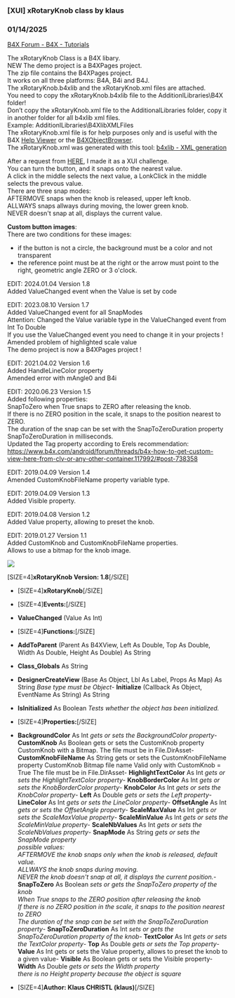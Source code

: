 ###  [XUI] xRotaryKnob class by klaus
### 01/14/2025
[B4X Forum - B4X - Tutorials](https://www.b4x.com/android/forum/threads/96045/)

The xRotaryKnob Class is a B4X libary.  
NEW The demo project is a B4XPages project.  
The zip file contains the B4XPages project.  
It works on all three platforms: B4A, B4i and B4J.  
The xRotaryKnob.b4xlib and the xRotaryKnob.xml files are attached.  
You need to copy the xRotaryKnob.b4xlib file to the AdditionlLibraries\B4X folder!  
Don’t copy the xRotaryKnob.xml file to the AdditionalLibraries folder, copy it in another folder for all b4xlib xml files.  
Example: AdditionlLibraries\B4XlibXMLFiles  
The xRotaryKnob.xml file is for help purposes only and is useful with the B4X [Help Viewer](https://www.b4x.com/android/forum/threads/b4x-help-viewer.46969/) or the [B4XObjectBrowser](https://www.b4x.com/android/forum/threads/b4a-b4i-b4j-and-b4r-api-documentation-b4x-object-browser.25682/#content).  
The xRotaryKnob.xml was generated with this tool: [b4xlib - XML generation](https://www.b4x.com/android/forum/threads/b4x-xml2map-simple-way-to-parse-xml-documents.74848/)  
  
After a request from [HERE](https://www.b4x.com/android/forum/threads/rotary-knob-post.95626/#content), I made it as a XUI challenge.  
You can turn the button, and it snaps onto the nearest value.  
A click in the middle selects the next value, a LonkClick in the middle selects the prevous value.  
There are three snap modes:  
AFTERMOVE snaps when the knob is released, upper left knob.  
ALLWAYS snaps allways during moving, the lower green knob.  
NEVER doesn't snap at all, displays the current value.  
  
**Custom button images**:  
There are two conditions for these images:  
- if the button is not a circle, the background must be a color and not transparent  
- the reference point must be at the right or the arrow must point to the right, geometric angle ZERO or 3 o'clock.  
  
EDIT: 2024.01.04 Version 1.8  
Added ValueChanged event when the Value is set by code  
  
EDIT: 2023.08.10 Version 1.7  
Added ValueChanged event for all SnapModes  
Attention: Changed the Value variable type in the ValueChanged event from Int To Double  
If you use the ValueChanged event you need to change it in your projects !  
Amended problem of highlighted scale value  
The demo project is now a B4XPages project !  
  
EDIT: 2021.04.02 Version 1.6  
Added HandleLineColor property  
Amended error with mAngle0 and B4i  
  
EDIT: 2020.06.23 Version 1.5  
Added following properties:  
SnapToZero when True snaps to ZERO after releasing the knob.  
If there is no ZERO position in the scale, it snaps to the position nearest to ZERO.  
The duration of the snap can be set with the SnapToZeroDuration property  
SnapToZeroDuration in milliseconds.  
Updated the Tag property according to Erels recommendation:  
<https://www.b4x.com/android/forum/threads/b4x-how-to-get-custom-view-here-from-clv-or-any-other-container.117992/#post-738358>  
  
EDIT: 2019.04.09 Version 1.4  
Amended CustomKnobFileName property variable type.  
  
EDIT: 2019.04.09 Version 1.3  
Added Visible property.  
  
EDIT: 2019.04.08 Version 1.2  
Added Value property, allowing to preset the knob.  
  
EDIT: 2019.01.27 Version 1.1  
Added CustomKnob and CustomKnobFileName properties.  
Allows to use a bitmap for the knob image.  
  
![](https://www.b4x.com/android/forum/attachments/76798)  
  
[SIZE=4]**xRotaryKnob Version: 1.8**[/SIZE]  

- [SIZE=4]**xRotaryKnob**[/SIZE]


- [SIZE=4]**Events:**[/SIZE]

- **ValueChanged** (Value As Int)

- [SIZE=4]**Functions:**[/SIZE]

- **AddToParent** (Parent As B4XView, Left As Double, Top As Double, Width As Double, Height As Double) As String
- **Class\_Globals** As String
- **DesignerCreateView** (Base As Object, Lbl As Label, Props As Map) As String
*Base type must be Object*- **Initialize** (Callback As Object, EventName As String) As String
- **IsInitialized** As Boolean
*Tests whether the object has been initialized.*
- [SIZE=4]**Properties:**[/SIZE]

- **BackgroundColor** As Int
*gets or sets the BackgroundColor property*- **CustomKnob** As Boolean
gets or sets the CustomKnob property
CustomKnob with a Bitmap.
The file must be in File.DirAsset- **CustomKnobFileName** As String
gets or sets the CustomKnobFileName property
CustomKnob Bitmap file name
Valid only with CustomKnob = True
The file must be in File.DirAsset- **HighlightTextColor** As Int
*gets or sets the HighlightTextColor property*- **KnobBorderColor** As Int
*gets or sets the KnobBorderColor property*- **KnobColor** As Int
*gets or sets the KnobColor property*- **Left** As Double
*gets or sets the Left property*- **LineColor** As Int
*gets or sets the LineColor property*- **OffsetAngle** As Int
*gets or sets the OffsetAngle property*- **ScaleMaxValue** As Int
*gets or sets the ScaleMaxValue property*- **ScaleMinValue** As Int
*gets or sets the ScaleMinValue property*- **ScaleNbValues** As Int
*gets or sets the ScaleNbValues property*- **SnapMode** As String
*gets or sets the SnapMode property  
 possible values:  
 AFTERMOVE the knob snaps only when the knob is released, default value.  
 ALLWAYS the knob snaps during moving.  
 NEVER the knob doesn't snap at all, it displays the current position.*- **SnapToZero** As Boolean
*sets or gets the SnapToZero property of the knob  
 When True snaps to the ZERO position after releasing the knob  
 If there is no ZERO position in the scale, it snaps to the position nearest to ZERO  
 The duration of the snap can be set with the SnapToZeroDuration property*- **SnapToZeroDuration** As Int
*sets or gets the SnapToZeroDuration property of the knob*- **TextColor** As Int
*gets or sets the TextColor property*- **Top** As Double
*gets or sets the Top property*- **Value** As Int
gets or sets the Value property, allows to preset the knob to a given value- **Visible** As Boolean
gets or sets the Visible property- **Width** As Double
*gets or sets the Width property  
 there is no Height property because the object is square*
- [SIZE=4]**Author: Klaus CHRISTL (klaus)**[/SIZE]
